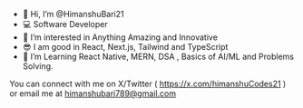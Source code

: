 - 👋 Hi, I’m @HimanshuBari21
- 💻 Software Developer
- 👀 I’m interested in Anything Amazing and Innovative 
- 😎 I am good in React, Next.js, Tailwind and TypeScript
- 🌱 I’m Learning React Native, MERN, DSA , Basics of AI/ML and Problems Solving.

You can connect with me on X/Twitter ( https://x.com/himanshuCodes21 ) or email me at himanshubari789@gmail.com


<!---
HimanshuBari21/HimanshuBari21 is a ✨ special ✨ repository because its `README.md` (this file) appears on your GitHub profile.
You can click the Preview link to take a look at your changes.
--->
